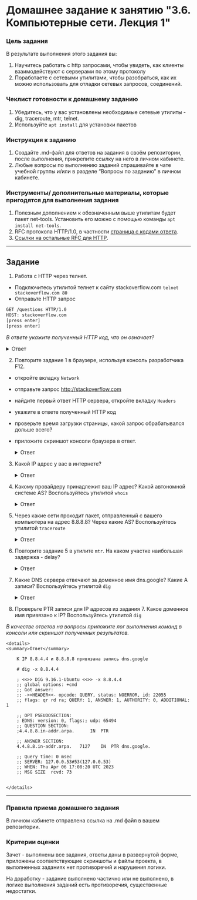 # Домашнее задание к занятию "3.6. Компьютерные сети. Лекция 1"

### Цель задания

В результате выполнения этого задания вы: 

1. Научитесь работать с http запросами, чтобы увидеть, как клиенты взаимодействуют с серверами по этому протоколу
2. Поработаете с сетевыми утилитами, чтобы разобраться, как их можно использовать для отладки сетевых запросов, соединений.

### Чеклист готовности к домашнему заданию

1. Убедитесь, что у вас установлены необходимые сетевые утилиты - dig, traceroute, mtr, telnet.
2. Используйте `apt install` для установки пакетов


### Инструкция к заданию

1. Создайте .md-файл для ответов на задания в своём репозитории, после выполнения, прикрепите ссылку на него в личном кабинете.
2. Любые вопросы по выполнению заданий спрашивайте в чате учебной группы и/или в разделе “Вопросы по заданию” в личном кабинете.


### Инструменты/ дополнительные материалы, которые пригодятся для выполнения задания

1. Полезным дополнением к обозначенным выше утилитам будет пакет net-tools. Установить его можно с помощью команды `apt install net-tools`.
2. RFC протокола HTTP/1.0, в частности [страница с кодами ответа](https://www.rfc-editor.org/rfc/rfc1945#page-32).
3. [Ссылки на остальные RFC для HTTP](https://blog.cloudflare.com/cloudflare-view-http3-usage/).

------

## Задание

1. Работа c HTTP через телнет.
- Подключитесь утилитой телнет к сайту stackoverflow.com
`telnet stackoverflow.com 80`
- Отправьте HTTP запрос
```bash
GET /questions HTTP/1.0
HOST: stackoverflow.com
[press enter]
[press enter]
```

*В ответе укажите полученный HTTP код, что он означает?*

<details>
<summary>Ответ</summary>

	HTTP/1.1 403 Forbidden
	Доступ запрещен

</details>

2. Повторите задание 1 в браузере, используя консоль разработчика F12.
- откройте вкладку `Network`
- отправьте запрос http://stackoverflow.com
- найдите первый ответ HTTP сервера, откройте вкладку `Headers`
- укажите в ответе полученный HTTP код
- проверьте время загрузки страницы, какой запрос обрабатывался дольше всего?
- приложите скриншот консоли браузера в ответ.
    
    <details>
    <summary>Ответ</summary>

    	укажите в ответе полученный HTTP код - 200:
    		Request URL: https://stackoverflow.com/
			Request Method: GET
			Status Code: 200 
			Remote Address: 151.101.1.69:443
			Referrer Policy: no-referrer-when-downgrade

		Проверьте время загрузки страницы 515 ms
		Дольше всего обрабатывался первый GET запрос - 303 ms

    </details>

3. Какой IP адрес у вас в интернете?
    
    <details>
    <summary>Ответ</summary>

    	Мой внешний IP - 217.15.63.88
    	Посмотрел на ресурсе - https://myip.ru/

    </details>

4. Какому провайдеру принадлежит ваш IP адрес? Какой автономной системе AS? Воспользуйтесь утилитой `whois`
    
    <details>
    <summary>Ответ</summary>

        $ whois -h whois.radb.net 217.15.63.88
		route:          217.15.62.0/23
		origin:         AS201825
		mnt-by:         MNT-ROSPHONE
		created:        2019-02-18T10:05:46Z
		last-modified:  2019-02-18T10:05:46Z
		source:         RIPE
		remarks:        ****************************
		remarks:        * THIS OBJECT IS MODIFIED
		remarks:        * Please note that all data that is generally regarded as personal
		remarks:        * data has been removed from this object.
		remarks:        * To view the original object, please query the RIPE Database at:
		remarks:        * http://www.ripe.net/whois
		remarks:        ****************************


		Провайдер - Ростелеком.
		Автономная система - AS201825
		
		$ whois -h whois.radb.net AS201825
		aut-num:        AS201825
		as-name:        RUSPHONE-AS
		org:            ORG-RO19-RIPE
		import:         from AS28917 action pref=100; accept ANY
		import:         from AS9002 action pref=100; accept ANY
		import:         from AS8631 action pref=100; accept ANY
		export:         to AS28917 announce AS-RUSPHONE
		export:         to AS9002 announce AS-RUSPHONE
		export:         to AS8631 announce AS-RUSPHONE
		admin-c:        DUMY-RIPE
		tech-c:         DUMY-RIPE
		status:         ASSIGNED
		mnt-by:         RIPE-NCC-END-MNT
		mnt-by:         MNT-ROSPHONE
		created:        2014-07-02T11:10:39Z
		last-modified:  2021-07-22T02:23:04Z
		source:         RIPE
		remarks:        ****************************
		remarks:        * THIS OBJECT IS MODIFIED
		remarks:        * Please note that all data that is generally regarded as personal
		remarks:        * data has been removed from this object.
		remarks:        * To view the original object, please query the RIPE Database at:
		remarks:        * http://www.ripe.net/whois
		remarks:        ****************************

    </details>

5. Через какие сети проходит пакет, отправленный с вашего компьютера на адрес 8.8.8.8? Через какие AS? Воспользуйтесь утилитой `traceroute`
    
    <details>
    <summary>Ответ</summary>

        $ traceroute 8.8.8.8
		traceroute to 8.8.8.8 (8.8.8.8), 30 hops max, 60 byte packets
		 1  _gateway (10.0.2.2)  0.486 ms  0.327 ms  0.738 ms
		 2  router.lan (192.168.88.1)  10.015 ms  12.311 ms  12.035 ms
		 3  192.168.1.1 (192.168.1.1)  11.833 ms  11.658 ms  12.242 ms
		 4  10.10.10.1 (10.10.10.1)  13.781 ms  13.627 ms  13.464 ms
		 5  89.17.35.249 (89.17.35.249)  17.585 ms  17.299 ms  17.164 ms
		 6  142.250.169.244 (142.250.169.244)  17.017 ms  12.704 ms  12.442 ms
		 7  * * *
		 8  72.14.235.226 (72.14.235.226)  8.378 ms 108.170.250.129 (108.170.250.129)  9.253 ms 108.170.250.33 (108.170.250.33)  12.458 ms
		 9  108.170.250.34 (108.170.250.34)  11.859 ms 108.170.250.130 (108.170.250.130)  11.161 ms 108.170.250.83 (108.170.250.83)  11.939 ms
		10  142.250.238.214 (142.250.238.214)  28.264 ms 172.253.66.116 (172.253.66.116)  27.817 ms 72.14.234.54 (72.14.234.54)  29.598 ms
		11  142.250.233.0 (142.250.233.0)  30.687 ms 216.239.57.222 (216.239.57.222)  29.615 ms 66.249.95.224 (66.249.95.224)  66.132 ms
		12  172.253.70.49 (172.253.70.49)  34.323 ms 216.239.57.229 (216.239.57.229)  19.675 ms 142.250.209.25 (142.250.209.25)  23.726 ms
		13  * * *
		14  * * *
		15  * * *
		16  * * *
		17  * * *
		18  * * *
		19  * * *
		20  * * *
		21  * * *
		22  dns.google (8.8.8.8)  20.745 ms  20.198 ms  22.062 ms

		AS:
		89.17.35.249 - AS201825
		142.250.169.244 - AS15169
		2.14.235.226 - AS3215
		108.170.250.34 - AS15169
		142.250.238.214 - AS15169
		142.250.233.0 - AS15169
		172.253.70.49 - AS15169


        ololololololololololololololololololololol

    </details>

6. Повторите задание 5 в утилите `mtr`. На каком участке наибольшая задержка - delay?
    
    <details>
    <summary>Ответ</summary>

        $ mtr 8.8.8.8

                                                           My traceroute  [v0.93]
		vagrant (10.0.2.15)                                                 		                                            2023-04-05T21:00:16+0000
		Keys:  Help   Display mode   Restart statistics   Order of fields quit                                                                                                                          Packets               Pings
		 Host                                                                                                                       Loss%   Snt   Last   Avg  Best  Wrst StDev
		 1. _gateway                                                                                                                 0.0%    30    1.1   1.4   0.5   2.5   0.5
		 2. router.lan                                                                                                               3.3%    30    2.8   5.1   2.1  48.5   8.4
		 3. 192.168.1.1                                                                                                              0.0%    29    5.2   7.8   2.8  50.8   9.5
		 4. 10.10.10.1                                                                                                               0.0%    29    5.6   9.4   4.5  17.3   3.8
		 5. 89.17.35.249                                                                                                             0.0%    29   15.4   8.7   4.3  16.5   3.2
		 6. 142.250.169.244                                                                                                          0.0%    29    6.0   9.1   4.9  16.8   3.6
		 7. 108.170.250.33                                                                                                           0.0%    29    6.9  10.6   5.3  26.4   5.0
		 8. 108.170.250.34                                                                                                           0.0%    29    6.7   8.8   5.2  15.6   1.9
		 9. 142.251.238.82                                                                                                           0.0%    29   21.7  25.3  20.8  55.2   6.2
		10. 142.251.238.68                                                                                                           0.0%    29   24.9  30.7  22.6  77.8  12.4
		11. 142.250.232.179                                                                                                          0.0%    29   34.2  29.6  24.8  41.1   4.2
		12. (waiting for reply)
		13. (waiting for reply)
		14. (waiting for reply)
		15. (waiting for reply)
		16. (waiting for reply)
		17. (waiting for reply)
		18. (waiting for reply)
		19. (waiting for reply)
		20. dns.google                                                                                                               0.0%    29   21.0  23.9  20.0  43.9   4.6


		Самая большая задержка на ip 142.251.238.68

    </details>

7. Какие DNS сервера отвечают за доменное имя dns.google? Какие A записи? Воспользуйтесь утилитой `dig`
    
    <details>
    <summary>Ответ</summary>

        dns.google.		882	IN	A	8.8.4.4
		dns.google.		882	IN	A	8.8.8.8
        
    </details>

8. Проверьте PTR записи для IP адресов из задания 7. Какое доменное имя привязано к IP? Воспользуйтесь утилитой `dig`

*В качестве ответов на вопросы приложите лог выполнения команд в консоли или скриншот полученных результатов.*
    
    <details>
    <summary>Ответ</summary>

        К IP 8.8.4.4 и 8.8.8.8 привязана запись dns.google

		# dig -x 8.8.4.4
		
		; <<>> DiG 9.16.1-Ubuntu <<>> -x 8.8.4.4
		;; global options: +cmd
		;; Got answer:
		;; ->>HEADER<<- opcode: QUERY, status: NOERROR, id: 22055
		;; flags: qr rd ra; QUERY: 1, ANSWER: 1, AUTHORITY: 0, ADDITIONAL: 1
		
		;; OPT PSEUDOSECTION:
		; EDNS: version: 0, flags:; udp: 65494
		;; QUESTION SECTION:
		;4.4.8.8.in-addr.arpa.		IN	PTR
		
		;; ANSWER SECTION:
		4.4.8.8.in-addr.arpa.	7127	IN	PTR	dns.google.
		
		;; Query time: 0 msec
		;; SERVER: 127.0.0.53#53(127.0.0.53)
		;; WHEN: Thu Apr 06 17:08:20 UTC 2023
		;; MSG SIZE  rcvd: 73


    </details>
    
----

### Правила приема домашнего задания

В личном кабинете отправлена ссылка на .md файл в вашем репозитории.


### Критерии оценки

Зачет - выполнены все задания, ответы даны в развернутой форме, приложены соответствующие скриншоты и файлы проекта, в выполненных заданиях нет противоречий и нарушения логики.

На доработку - задание выполнено частично или не выполнено, в логике выполнения заданий есть противоречия, существенные недостатки. 
 

